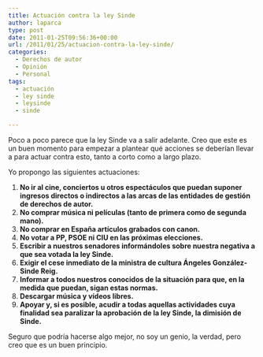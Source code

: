 ```yaml
---
title: Actuación contra la ley Sinde
author: laparca
type: post
date: 2011-01-25T09:56:36+00:00
url: /2011/01/25/actuacion-contra-la-ley-sinde/
categories:
  - Derechos de autor
  - Opinión
  - Personal
tags:
  - actuación
  - ley sinde
  - leysinde
  - sinde

---
```

Poco a poco parece que la ley Sinde va a salir adelante. Creo que este es un buen momento para empezar a plantear qué acciones se deberían llevar a para actuar contra esto, tanto a corto como a largo plazo.

Yo propongo las siguientes actuaciones:

  1. **No ir al cine, conciertos u otros espectáculos que puedan suponer ingresos directos o indirectos a las arcas de las entidades de gestión de derechos de autor.**
  2. **No comprar música ni películas (tanto de primera como de segunda mano).**
  3. **No comprar en España artículos grabados con canon.**
  4. **No votar a PP, PSOE ni CIU en las próximas elecciones.**
  5. **Escribir a nuestros senadores informándoles sobre nuestra negativa a que sea votada la ley Sinde.**
  6. **Exigir el cese inmediato de la ministra de cultura Ángeles González-Sinde Reig.**
  7. **Informar a todos nuestros conocidos de la situación para que, en la medida que puedan, sigan estas normas.**
  8. **Descargar música y vídeos libres.**
  9. **Apoyar y, si es posible, acudir a todas aquellas actividades cuya finalidad sea paralizar la aprobación de la ley Sinde, la dimisión de Sinde.**

Seguro que podría hacerse algo mejor, no soy un genio, la verdad, pero creo que es un buen principio.
